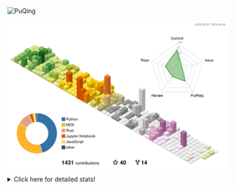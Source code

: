 ![PuQing](https://user-images.githubusercontent.com/27223114/171565019-9a56fae6-b08b-421f-99db-7e830da42371.png)

![](./profile-3d-contrib/profile-season-animate.svg)

<details>
<summary>Click here for detailed stats!</summary>

<!--START_SECTION:waka-->
![Lines of code](https://img.shields.io/badge/From%20Hello%20World%20I%27ve%20Written-1.3%20million%20lines%20of%20code-blue)

**🐱 My GitHub Data** 

> 📦 396.2 kB Used in GitHub's Storage 
 > 
> 🏆 384 Contributions in the Year 2024
 > 
> 🚫 Not Opted to Hire
 > 
> 📜 46 Public Repositories 
 > 
> 🔑 29 Private Repositories 
 > 
**I'm an Early 🐤** 

```text
🌞 Morning                422 commits         █░░░░░░░░░░░░░░░░░░░░░░░░   05.93 % 
🌆 Daytime                3277 commits        ████████████░░░░░░░░░░░░░   46.01 % 
🌃 Evening                1503 commits        █████░░░░░░░░░░░░░░░░░░░░   21.10 % 
🌙 Night                  1920 commits        ███████░░░░░░░░░░░░░░░░░░   26.96 % 
```


📊 **This Week I Spent My Time On** 

```text
💬 Programming Languages: 
Python                   27 hrs 5 mins       ██████████████░░░░░░░░░░░   56.34 % 
Browsing                 9 hrs 53 mins       █████░░░░░░░░░░░░░░░░░░░░   20.59 % 
Searching                2 hrs 11 mins       █░░░░░░░░░░░░░░░░░░░░░░░░   04.57 % 
Fish Touching            2 hrs 3 mins        █░░░░░░░░░░░░░░░░░░░░░░░░   04.29 % 
GitHubing                1 hr 54 mins        █░░░░░░░░░░░░░░░░░░░░░░░░   03.99 % 

🔥 Editors: 
VS Code                  29 hrs 4 mins       ███████████████░░░░░░░░░░   60.48 % 
Chrome                   17 hrs 5 mins       █████████░░░░░░░░░░░░░░░░   35.55 % 
fish                     1 hr 28 mins        █░░░░░░░░░░░░░░░░░░░░░░░░   03.08 % 
Obsidian                 25 mins             ░░░░░░░░░░░░░░░░░░░░░░░░░   00.90 % 

💻 Operating System: 
Linux                    29 hrs 4 mins       ███████████████░░░░░░░░░░   60.48 % 
Mac                      19 hrs              ██████████░░░░░░░░░░░░░░░   39.52 % 
```


<!--END_SECTION:waka-->
</details>
